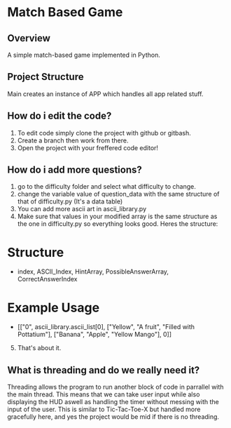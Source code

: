 # Match Based Game


## Overview
A simple match-based game implemented in Python.


## Project Structure
Main creates an instance of APP which handles all app related stuff.


## How do i edit the code?
1. To edit code simply clone the project with github or gitbash.
2. Create a branch then work from there.
3. Open the project with your freffered code editor!


## How do i add more questions?
1. go to the difficulty folder and select what difficulty to change.
2. change the variable value of question_data with the same structure of that of difficulty.py (It's a  data table)
3. You can add more ascii art in ascii_library.py
4. Make sure that values in your modified array is the same structure as the one in difficulty.py so everything looks good. Heres the structure:
# Structure
- index, ASCII_Index, HintArray, PossibleAnswerArray, CorrectAnswerIndex
# Example Usage 
- [["0", ascii_library.ascii_list[0], ["Yellow", "A fruit", "Filled with Pottatium"], ["Banana", "Apple", "Yellow Mango"], 0]]
5. That's about it.


## What is threading and do we really need it?
Threading allows the program to run another block of code in parrallel with the main thread. This means that we can take user input while also displaying the HUD aswell as handling the timer without messing with the input of the user. This is similar to Tic-Tac-Toe-X but handled more gracefully here, and yes the project would be mid if there is no threading.



